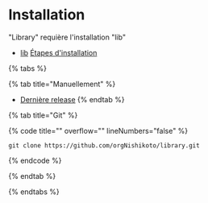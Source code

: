 # Installation

"Library" requière l'installation "lib"
- [lib](https://github.com/JustGodWork/lib/releases/latest) [Étapes d'installation](https://github.com/JustGodWork/lib/blob/main/README.md#getting-started)

{% tabs %}

{% tab title="Manuellement" %}
- [Dernière release](https://github.com/orgNishikoto/library/releases/latest)
{% endtab %}

{% tab title="Git" %}

{% code title="" overflow="" lineNumbers="false" %}

```
git clone https://github.com/orgNishikoto/library.git
```

{% endcode %}

{% endtab %}

{% endtabs %}